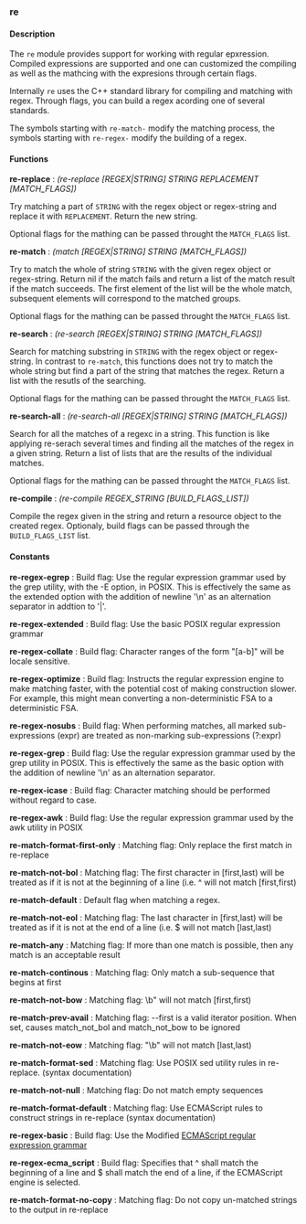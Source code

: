 ### re

#### Description

The `re` module provides support for working with regular
epxression. Compiled expressions are supported and one can customized
the compiling as well as the mathcing with the expresions through
certain flags.

Internally `re` uses the C++ standard library for compiling and
matching with regex. Through flags, you can build a regex acording
one of several standards.

The symbols starting with `re-match-` modify the matching process, the
symbols starting with `re-regex-` modify the building of a regex.

#### Functions

**re-replace** : *(re-replace [REGEX|STRING] STRING REPLACEMENT [MATCH_FLAGS])*

Try matching a part of `STRING` with the regex object or regex-string
and replace it with `REPLACEMENT`. Return the new string.

Optional flags for the mathing can be passed throught the `MATCH_FLAGS` list.


**re-match** : *(match [REGEX|STRING] STRING [MATCH_FLAGS])*

Try to match the whole of string `STRING` with the given regex object
or regex-string. Return nil if the match fails and return a list of
the match result if the match succeeds. The first element of the list
will be the whole match, subsequent elements will correspond to the
matched groups.

Optional flags for the mathing can be passed throught the `MATCH_FLAGS` list.


**re-search** : *(re-search [REGEX|STRING] STRING [MATCH_FLAGS])*

Search for matching substring in `STRING` with the regex object or
regex-string. In contrast to `re-match`, this functions does not try
to match the whole string but find a part of the string that matches
the regex. Return a list with the resutls of the searching.

Optional flags for the mathing can be passed throught the `MATCH_FLAGS` list.


**re-search-all** : *(re-search-all [REGEX|STRING] STRING [MATCH_FLAGS])*

Search for all the matches of a regexc in a string. This function is
like applying re-serach several times and finding all the matches of
the regex in a given string. Return a list of lists that are the
results of the individual matches.

Optional flags for the mathing can be passed throught the `MATCH_FLAGS` list.

**re-compile** : *(re-compile REGEX_STRING [BUILD_FLAGS_LIST])*

Compile the regex given in the string and return a resource object to
the created regex. Optionaly, build flags can be passed through the
`BUILD_FLAGS_LIST` list.


#### Constants
**re-regex-egrep** : Build flag: Use the regular expression grammar used by the grep
utility, with the -E option, in POSIX. This is effectively the same as
the extended option with the addition of newline '\n' as an
alternation separator in addtion to '|'.

**re-regex-extended** : Build flag: Use the basic POSIX regular expression grammar

**re-regex-collate** : Build flag: Character ranges of the form "[a-b]" will be locale sensitive. 

**re-regex-optimize** : Build flag: Instructs the regular expression engine to make matching
faster, with the potential cost of making construction slower. For
example, this might mean converting a non-deterministic FSA to a
deterministic FSA.

**re-regex-nosubs** : Build flag: When performing matches, all marked sub-expressions
(expr) are treated as non-marking sub-expressions (?:expr)

**re-regex-grep** : Build flag: Use the regular expression grammar used by the grep
utility in POSIX. This is effectively the same as the basic option
with the addition of newline '\n' as an alternation separator. 

**re-regex-icase** : Build flag: Character matching should be performed without regard to case. 

**re-regex-awk** : Build flag: Use the regular expression grammar used by the awk
utility in POSIX

**re-match-format-first-only** : Matching flag: Only replace the first match in re-replace



**re-match-not-bol** : Matching flag: The first character in [first,last) will be treated as
if it is not at the beginning of a line (i.e. ^ will not match
[first,first)

**re-match-default** : Default flag when matching a regex.

**re-match-not-eol** : Matching flag: The last character in [first,last) will be treated as
if it is not at the end of a line (i.e. $ will not match [last,last) 

**re-match-any** : Matching flag: If more than one match is possible, then any match is
an acceptable result 

**re-match-continous** : Matching flag: Only match a sub-sequence that begins at first 

**re-match-not-bow** : Matching flag: \b" will not match [first,first)

**re-match-prev-avail** : Matching flag: --first is a valid iterator position. When set, causes
match_not_bol and match_not_bow to be ignored 

**re-match-not-eow** : Matching flag: "\b" will not match [last,last) 

**re-match-format-sed** : Matching flag: Use POSIX sed utility rules in re-replace. (syntax
documentation) 

**re-match-not-null** : Matching flag: Do not match empty sequences 

**re-match-format-default** : Matching flag: Use ECMAScript rules to construct strings in
re-replace (syntax documentation) 

**re-regex-basic** : Build flag: Use the Modified [ECMAScript regular expression grammar](https://en.cppreference.com/w/cpp/regex/ecmascript)

**re-regex-ecma_script** : Build flag: Specifies that ^ shall match the beginning of a line and $ shall match the end of a line, if the ECMAScript engine is selected.

**re-match-format-no-copy** : Matching flag: Do not copy un-matched strings to the output in
re-replace 


